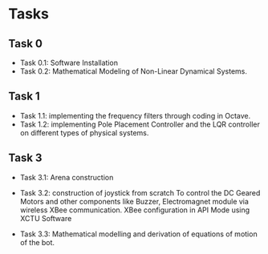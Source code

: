 # Tasks

## Task 0
- Task 0.1: Software Installation
- Task 0.2: Mathematical Modeling of Non-Linear Dynamical Systems.

## Task 1
- Task 1.1: implementing the frequency filters through coding in Octave.
- Task 1.2: implementing Pole Placement Controller and the LQR controller on different types of physical systems.

## Task 3

- Task 3.1: Arena construction

- Task 3.2: construction of joystick from scratch
To control the DC Geared Motors and other components like Buzzer, Electromagnet module via wireless XBee communication.
XBee configuration in API Mode using XCTU Software

- Task 3.3: Mathematical modelling and derivation of equations of motion of the bot.

